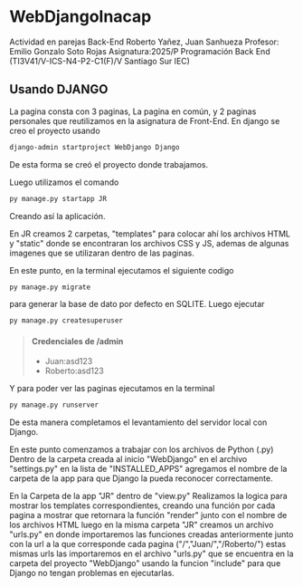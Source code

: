 # WebDjangoInacap
Actividad en parejas Back-End Roberto Yañez, Juan Sanhueza
Profesor: Emilio Gonzalo Soto Rojas
Asignatura:2025/P Programación Back End (TI3V41/V-ICS-N4-P2-C1(F)/V Santiago Sur IEC)
## Usando DJANGO 

La pagina consta con 3 paginas, La pagina en común, y 2 paginas personales que reutilizamos en la asignatura de Front-End.
En django se creo el proyecto usando 
```bash
django-admin startproject WebDjango Django
```
De esta forma se creó el proyecto donde trabajamos.

Luego utilizamos el comando
```bash
py manage.py startapp JR 
```
Creando así la aplicación.

En JR creamos 2 carpetas,
"templates" para colocar ahí los archivos HTML y "static" donde se encontraran los archivos CSS y JS, ademas de algunas imagenes que se utilizaran dentro de las paginas.

En este punto, en la terminal ejecutamos el siguiente codigo
```bash
py manage.py migrate
```
para generar la base de dato por defecto en SQLITE.
Luego ejecutar
```bash
py manage.py createsuperuser
```
> #### Credenciales de /admin
> - Juan:asd123
> - Roberto:asd123

Y para poder ver las paginas ejecutamos en la terminal
```bash
py manage.py runserver
```

De esta manera completamos el levantamiento del servidor local con Django.

En este punto comenzamos a trabajar con los archivos de Python (.py)
Dentro de la carpeta creada al inicio "WebDjango" en el archivo "settings.py" en la lista de "INSTALLED_APPS" agregamos el nombre de la carpeta de la app para que Django la pueda reconocer correctamente.

En la Carpeta de la app "JR" dentro de "view.py"
Realizamos la logica para mostrar los templates correspondientes, creando una función por cada pagina a mostrar que retornara la función "render" junto con el nombre de los archivos HTML
luego en la misma carpeta "JR" creamos un archivo "urls.py" en donde importaremos las funciones creadas anteriormente junto con la url a la que corresponde cada pagina ("/","Juan/","/Roberto/")
estas mismas urls las importaremos en el archivo "urls.py" que se encuentra en la carpeta del proyecto "WebDjango" usando la funcion "include" para que Django no tengan problemas en ejecutarlas.

